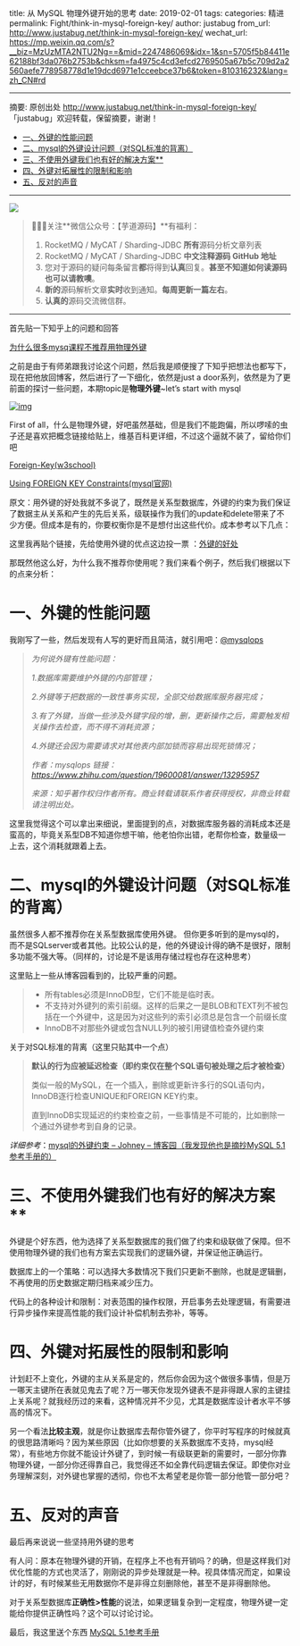 title: 从 MySQL 物理外键开始的思考
date: 2019-02-01
tags:
categories: 精进
permalink: Fight/think-in-mysql-foreign-key/
author: justabug
from_url: http://www.justabug.net/think-in-mysql-foreign-key/
wechat_url: https://mp.weixin.qq.com/s?__biz=MzUzMTA2NTU2Ng==&mid=2247486069&idx=1&sn=5705f5b84411e62188bf3da076b2753b&chksm=fa4975c4cd3efcd2769505a67b5c709d2a2560aefe778958778d1e19dcd6971e1cceebce37b6&token=810316232&lang=zh_CN#rd

-------

摘要: 原创出处 http://www.justabug.net/think-in-mysql-foreign-key/ 「justabug」欢迎转载，保留摘要，谢谢！

- [一、外键的性能问题](http://www.iocoder.cn/Fight/think-in-mysql-foreign-key//)
- [二、mysql的外键设计问题（对SQL标准的背离）](http://www.iocoder.cn/Fight/think-in-mysql-foreign-key//)
- [三、不使用外键我们也有好的解决方案**](http://www.iocoder.cn/Fight/think-in-mysql-foreign-key//)
- [四、外键对拓展性的限制和影响](http://www.iocoder.cn/Fight/think-in-mysql-foreign-key//)
- [五、反对的声音](http://www.iocoder.cn/Fight/think-in-mysql-foreign-key//)

-------

![](http://www.iocoder.cn/images/common/wechat_mp_2017_07_31.jpg)

> 🙂🙂🙂关注**微信公众号：【芋道源码】**有福利：
> 1. RocketMQ / MyCAT / Sharding-JDBC **所有**源码分析文章列表
> 2. RocketMQ / MyCAT / Sharding-JDBC **中文注释源码 GitHub 地址**
> 3. 您对于源码的疑问每条留言**都**将得到**认真**回复。**甚至不知道如何读源码也可以请教噢**。
> 4. **新的**源码解析文章**实时**收到通知。**每周更新一篇左右**。
> 5. **认真的**源码交流微信群。

-------

首先贴一下知乎上的问题和回答

[为什么很多mysq课程不推荐用物理外键](https://www.zhihu.com/question/39062169/answer/156096473)

之前是由于有师弟跟我讨论这个问题，然后我是顺便搜了下知乎把想法也都写下，现在把他放回博客，然后进行了一下细化，依然是just a door系列，依然是为了更前面的探讨一些问题，本期topic是**物理外键**~let’s start with mysql



[![img](http://www.justabug.net/wp-content/uploads/2017/07/u14214714041366921536fm26gp0-300x162.jpg)](http://www.justabug.net/wp-content/uploads/2017/07/u14214714041366921536fm26gp0.jpg)

First of all，什么是物理外键，好吧虽然基础，但是我们不能跑偏，所以啰嗦的虫子还是喜欢把概念链接给贴上，维基百科更详细，不过这个逼就不装了，留给你们吧

[Foreign-Key(w3school)](http://www.w3school.com.cn/sql/sql_foreignkey.asp)

[Using FOREIGN KEY Constraints(mysql官网)](https://dev.mysql.com/doc/refman/5.6/en/create-table-foreign-keys.html)

原文：用外键的好处我就不多说了，既然是关系型数据库，外键的约束为我们保证了数据主从关系和产生的先后关系，级联操作为我们的update和delete带来了不少方便。但成本是有的，你要权衡你是不是想付出这些代价。成本参考以下几点：

这里我再贴个链接，先给使用外键的优点这边投一票 ：[外键的好处](http://blog.csdn.net/yaochongchong/article/details/44308659)

那既然他这么好，为什么我不推荐你使用呢？我们来看个例子，然后我们根据以下的点来分析：

# 一、外键的性能问题

我刚写了一些，然后发现有人写的更好而且简洁，就引用吧：[@mysqlops](https://www.zhihu.com/people/mysqlops)

> *为何说外键有性能问题：*
>
> *1.数据库需要维护外键的内部管理；*
>
> *2.外键等于把数据的一致性事务实现，全部交给数据库服务器完成；*
>
> *3.有了外键，当做一些涉及外键字段的增，删，更新操作之后，需要触发相关操作去检查，而不得不消耗资源；*
>
> *4.外键还会因为需要请求对其他表内部加锁而容易出现死锁情况；*
>
> *作者：mysqlops 链接：https://www.zhihu.com/question/19600081/answer/13295957*
>
> *来源：知乎著作权归作者所有。商业转载请联系作者获得授权，非商业转载请注明出处。*

这里我觉得这个可以拿出来细说，里面提到的点，对数据库服务器的消耗成本还是蛮高的，毕竟关系型DB不知道你想干嘛，他老怕你出错，老帮你检查，数量级一上去，这个消耗就跟着上去。



# 二、mysql的外键设计问题（对SQL标准的背离）

虽然很多人都不推荐你在关系型数据库使用外键。 但你更多听到的是mysql的，而不是SQLserver或者其他。比较公认的是，他的外键设计得的确不是很好，限制多功能不强大等。（同样的，讨论是不是该用存储过程也存在这种思考）

这里贴上一些从博客园看到的，比较严重的问题。

> - 所有tables必须是InnoDB型，它们不能是临时表。
> - 不支持对外键列的索引前缀。这样的后果之一是BLOB和TEXT列不被包括在一个外键中，这是因为对这些列的索引必须总是包含一个前缀长度
> - InnoDB不对那些外键或包含NULL列的被引用键值检查外键约束

关于对SQL标准的背离（这里只贴其中一个点）

>
>
>  **默认的行为应被延迟检查（即约束仅在整个SQL语句被处理之后才被检查）**
>
> 类似一般的MySQL，在一个插入，删除或更新许多行的SQL语句内，InnoDB逐行检查UNIQUE和FOREIGN KEY约束。
>
> 直到InnoDB实现延迟的约束检查之前，一些事情是不可能的，比如删除一个通过外键参考到自身的记录。

*详细参考*：[mysql的外键约束 – Johney – 博客园（我发现他也是摘抄MySQL 5.1参考手册的）](http://www.cnblogs.com/discuss/articles/1862244.html)



# 三、不使用外键我们也有好的解决方案**

外键是个好东西，他为选择了关系型数据库的我们做了约束和级联做了保障。但不使用物理外键的我们也有方案去实现我们的逻辑外键，并保证他正确运行。

数据库上的一个策略：可以选择大多数情况下我们只更新不删除，也就是逻辑删，不再使用的历史数据定期归档来减少压力。

代码上的各种设计和限制：对表范围的操作权限，开启事务去处理逻辑，有需要进行异步操作来提高性能的我们设计补偿机制去弥补，等等。



# 四、外键对拓展性的限制和影响

计划赶不上变化，外键的主从关系是定的，然后你会因为这个做很多事情，但是万一哪天主键所在表就见鬼去了呢？万一哪天你发现外键表不是非得跟人家的主键挂上关系呢？就我经历过的来看，这种情况并不少见，尤其是数据库设计者水平不够高的情况下。



另一个看法**比较主观**，就是你让数据库去帮你管外键了，你平时写程序的时候就真的很思路清晰吗？因为某些原因（比如你想要的关系数据库不支持，mysql经常），有些地方你就不能设计外键了，到时候一有级联更新的需要时，一部分你靠物理外键，一部分你还得靠自己，我觉得还不如全靠代码逻辑去保证。即使你对业务理解深刻，对外键也掌握的透彻，你也不太希望老是你管一部分他管一部分吧？



# 五、反对的声音

最后再来说说一些坚持用外键的思考

有人问：原本在物理外键的开销，在程序上不也有开销吗？的确，但是这样我们对优化性能的方式也灵活了，刚刚说的异步处理就是一种。视具体情况而定，如果设计的好，有时候某些无用数据你不是非得立刻删除他，甚至不是非得删除他。

对于关系型数据库**正确性>性能**的说法，如果逻辑复杂到一定程度，物理外键一定能给你提供正确性吗？这个可以讨论讨论。



最后，我这里送个东西  [MySQL 5.1参考手册](http://www.oschina.net/uploads/doc/mysql-5.1-zh/)

